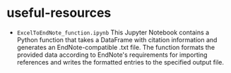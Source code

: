 # useful-resources
- `ExcelToEndNote_function.ipynb`   This Jupyter Notebook contains a Python function that takes a DataFrame with citation information and generates an EndNote-compatible .txt file. The function formats the provided data according to EndNote's requirements for importing references and writes the formatted entries to the specified output file.
